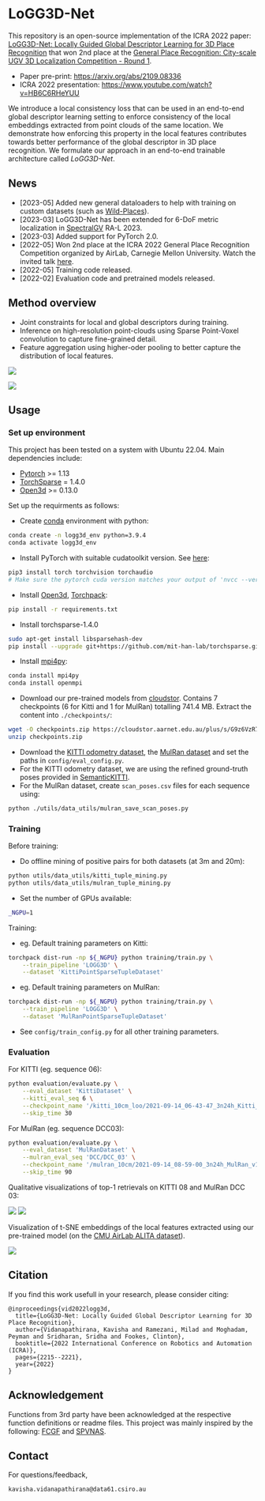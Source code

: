 # LoGG3D-Net


This repository is an open-source implementation of the ICRA 2022 paper: [LoGG3D-Net: Locally Guided Global Descriptor Learning for 3D Place Recognition](https://arxiv.org/abs/2109.08336) that won 2nd place at the [General Place Recognition: City-scale UGV 3D Localization Competition - Round 1](https://www.aicrowd.com/challenges/icra2022-general-place-recognition-city-scale-ugv-localization/leaderboards?challenge_round_id=1161). 

- Paper pre-print: https://arxiv.org/abs/2109.08336
- ICRA 2022 presentation: https://www.youtube.com/watch?v=HB6C6RHeYUU
 
We introduce a local consistency loss that can be used in an end-to-end global descriptor learning setting to enforce consistency of the local embeddings extracted from point clouds of the same location. We demonstrate how enforcing this property in the local features contributes towards better performance of the global descriptor in 3D place recognition. We formulate our approach in an end-to-end trainable architecture called *LoGG3D-Net*. 

## News
- [2023-05] Added new general dataloaders to help with training on custom datasets (such as [Wild-Places](https://github.com/csiro-robotics/Wild-Places)).
- [2023-03] LoGG3D-Net has been extended for 6-DoF metric localization in [SpectralGV](https://github.com/csiro-robotics/SpectralGV) RA-L 2023.
- [2023-03] Added support for PyTorch 2.0.
- [2022-05] Won 2nd place at the ICRA 2022 General Place Recognition Competition organized by AirLab, Carnegie Mellon University. Watch the invited talk [here](https://www.youtube.com/watch?v=xpEKOyJ7OIU&t=6503s). 
- [2022-05] Training code released.
- [2022-02] Evaluation code and pretrained models released.


## Method overview
- Joint constraints for local and global descriptors during training. 
- Inference on high-resolution point-clouds using Sparse Point-Voxel convolution to capture fine-grained detail. 
- Feature aggregation using higher-oder pooling to better capture the distribution of local features. 

![](./utils/docs/pipeline.png)

![](./utils/docs/new_pipeline.png)

## Usage

### Set up environment
This project has been tested on a system with Ubuntu 22.04. Main dependencies include:
- [Pytorch](https://pytorch.org/) >= 1.13
- [TorchSparse](https://github.com/mit-han-lab/torchsparse) = 1.4.0
- [Open3d](https://github.com/isl-org/Open3D) >= 0.13.0

Set up the requirments as follows:
- Create [conda](https://docs.conda.io/en/latest/) environment with python:
```bash
conda create -n logg3d_env python=3.9.4
conda activate logg3d_env
```
- Install PyTorch with suitable cudatoolkit version. See [here](https://pytorch.org/):
```bash
pip3 install torch torchvision torchaudio
# Make sure the pytorch cuda version matches your output of 'nvcc --version'
```
- Install [Open3d](https://github.com/isl-org/Open3D), [Torchpack](https://github.com/zhijian-liu/torchpack):
```bash
pip install -r requirements.txt
```
- Install torchsparse-1.4.0
```bash
sudo apt-get install libsparsehash-dev
pip install --upgrade git+https://github.com/mit-han-lab/torchsparse.git@v1.4.0
```
- Install [mpi4py](https://mpi4py.readthedocs.io/en/stable/tutorial.html):
```bash
conda install mpi4py
conda install openmpi
```
- Download our pre-trained models from [cloudstor](https://cloudstor.aarnet.edu.au/plus/s/G9z6VzR72TRm09S). Contains 7 checkpoints (6 for Kitti and 1 for MulRan) totalling 741.4 MB. Extract the content into ```./checkpoints/```:
```bash
wget -O checkpoints.zip https://cloudstor.aarnet.edu.au/plus/s/G9z6VzR72TRm09S/download
unzip checkpoints.zip
```
- Download the [KITTI odometry dataset](http://www.cvlibs.net/datasets/kitti/eval_odometry.php), the [MulRan dataset](https://sites.google.com/view/mulran-pr/dataset) and set the paths in ```config/eval_config.py```.
- For the KITTI odometry dataset, we are using the refined ground-truth poses provided in [SemanticKITTI](http://semantic-kitti.org/dataset.html#download).
- For the MulRan dataset, create ```scan_poses.csv``` files for each sequence using:
```bash
python ./utils/data_utils/mulran_save_scan_poses.py
```

### Training

Before training:
- Do offline mining of positive pairs for both datasets (at 3m and 20m):
```bash
python utils/data_utils/kitti_tuple_mining.py
python utils/data_utils/mulran_tuple_mining.py
``` 
- Set the number of GPUs available:
```bash
_NGPU=1
```

Training:
- eg. Default training parameters on Kitti:
```bash
torchpack dist-run -np ${_NGPU} python training/train.py \
    --train_pipeline 'LOGG3D' \
    --dataset 'KittiPointSparseTupleDataset'
```
- eg. Default training parameters on MulRan:
```bash
torchpack dist-run -np ${_NGPU} python training/train.py \
    --train_pipeline 'LOGG3D' \
    --dataset 'MulRanPointSparseTupleDataset'
```
- See ```config/train_config.py``` for all other training parameters.

### Evaluation
For KITTI (eg. sequence 06):
```bash
python evaluation/evaluate.py \
    --eval_dataset 'KittiDataset' \
    --kitti_eval_seq 6 \
    --checkpoint_name '/kitti_10cm_loo/2021-09-14_06-43-47_3n24h_Kitti_v10_q29_10s6_262450.pth' \
    --skip_time 30
```
For MulRan (eg. sequence DCC03):  
```bash
python evaluation/evaluate.py \
    --eval_dataset 'MulRanDataset' \
    --mulran_eval_seq 'DCC/DCC_03' \
    --checkpoint_name '/mulran_10cm/2021-09-14_08-59-00_3n24h_MulRan_v10_q29_4s_263039.pth' \
    --skip_time 90
```

Qualitative visualizations of top-1 retrievals on KITTI 08 and MulRan DCC 03:

<img src="https://github.com/csiro-robotics/LoGG3D-Net/blob/main/utils/docs/kitti_08.gif" >  

<img src="https://github.com/csiro-robotics/LoGG3D-Net/blob/main/utils/docs/mulran_dcc03.gif" >  

Visualization of t-SNE embeddings of the local features extracted using our pre-trained model (on the [CMU AirLab ALITA dataset](https://github.com/MetaSLAM/ALITA)).

<img src="https://github.com/csiro-robotics/LoGG3D-Net/blob/main/utils/docs/ugv_val2_tsne.gif" >  

## Citation

If you find this work usefull in your research, please consider citing:

```
@inproceedings{vid2022logg3d,
  title={LoGG3D-Net: Locally Guided Global Descriptor Learning for 3D Place Recognition},
  author={Vidanapathirana, Kavisha and Ramezani, Milad and Moghadam, Peyman and Sridharan, Sridha and Fookes, Clinton},
  booktitle={2022 International Conference on Robotics and Automation (ICRA)},
  pages={2215--2221},
  year={2022}
}
```

## Acknowledgement
Functions from 3rd party have been acknowledged at the respective function definitions or readme files. This project was mainly inspired by the following: [FCGF](https://github.com/chrischoy/FCGF) and [SPVNAS](https://github.com/mit-han-lab/spvnas).

## Contact
For questions/feedback, 
 ```
 kavisha.vidanapathirana@data61.csiro.au
 ```
